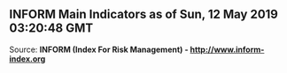 ## INFORM Main Indicators as of Sun, 12 May 2019 03:20:48 GMT

Source: **INFORM (Index For Risk Management) - http://www.inform-index.org**
